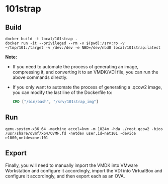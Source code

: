 # 101strap

## Build

```shell
docker build -t local/101strap .
docker run -it --privileged --rm -v $(pwd):/srv:ro -v ~/tmp/101:/target -v /dev:/dev -e NBD=/dev/nbd0 local/101strap:latest
```

**Note:**

+ If you need to automate the process of generating an image, compressing it, and converting it to an VMDK/VDI file, you can run the above commands directly. 

+ If you only want to automate the process of generating a .qcow2 image, you can modify the last line of the Dockerfile to: 

  ```dockerfile
  CMD ["/bin/bash", "/srv/101strap_img"]
  ```

## Run

```shell
qemu-system-x86_64 -machine accel=kvm -m 1024m -hda ./root.qcow2 -bios /usr/share/ovmf/x64/OVMF.fd -netdev user,id=net101 -device e1000,netdev=net101
```

## Export

Finally, you will need to manually import the VMDK into VMware Workstation and configure it accordingly, import the VDI into VirtualBox and configure it accordingly, and then export each as an OVA.
